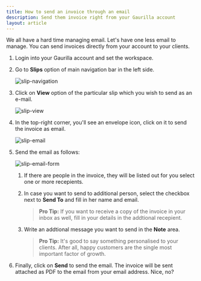 ```yaml
---
title: How to send an invoice through an email
description: Send them invoice right from your Gaurilla account
layout: article
---
```

We all have a hard time managing email. Let's have one less email to manage. You can send invoices directly from your account to your clients.

1. Login into your Gaurilla account and set the workspace.

2. Go to **Slips** option of main navigation bar in the left side.

	![slip-navigation]({{site.url}}/images/navigation/slips.png)

3. Click on **View** option of the particular slip which you wish to send as an e-mail.

	![slip-view]({{site.url}}/images/slips/view-edit-delete.png)

4. In the top-right corner, you'll see an envelope icon, click on it to send the invoice as email.

	![slip-email]({{site.url}}/images/slips/email.png)

5. Send the email as follows:

	![slip-email-form]({{site.url}}/images/slips/email-modal.png)

	1. If there are people in the invoice, they will be listed out for you select one or more recepients.

	2. In case you want to send to additional person, select the checkbox next to **Send To** and fill in her name and email.

		> **Pro Tip:** If you want to receive a copy of the invoice in your inbox as well, fill in your details in the addtional recepient.

	3. Write an addtional message you want to send in the **Note** area.

		> **Pro Tip:** It's good to say something personalised to your clients. After all, happy customers are the single most important factor of growth.

6. Finally, click on **Send** to send the email. The invoice will be sent attached as PDF to the email from your email address. Nice, no?